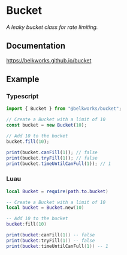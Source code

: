 # Bucket

_A leaky bucket class for rate limiting._

## Documentation

https://belkworks.github.io/bucket

## Example

### Typescript

```ts
import { Bucket } from "@belkworks/bucket";

// Create a Bucket with a limit of 10
const bucket = new Bucket(10);

// Add 10 to the bucket
bucket.fill(10);

print(bucket.canFill(1)); // false
print(bucket.tryFill(1)); // false
print(bucket.timeUntilCanFull(1)); // 1
```

### Luau

```lua
local Bucket = require(path.to.bucket)

-- Create a Bucket with a limit of 10
local bucket = Bucket.new(10)

-- Add 10 to the bucket
bucket:fill(10)

print(bucket:canFill(1)) -- false
print(bucket:tryFill(1)) -- false
print(bucket:timeUntilCanFull(1)) -- 1
```
